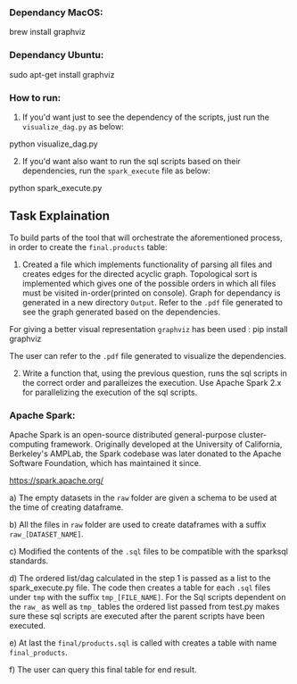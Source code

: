 ### Dependancy MacOS:
brew install graphviz
### Dependancy Ubuntu:
  sudo apt-get install graphviz


### How to run:
1. If you'd want just to see the dependency of the scripts, just run the `visualize_dag.py` as below:

python visualize_dag.py

2. If you'd want also want to run the sql scripts based on their dependencies, run the `spark_execute` file as below:

python spark_execute.py


## Task Explaination

To build parts of the tool that will orchestrate the aforementioned process, in order to create the `final.products` table:


1. Created a file which implements functionality of parsing all files and creates edges for the directed acyclic graph. Topological sort is implemented which gives one of the possible orders in which all files must be visited in-order(printed on console). Graph for dependancy is generated in a new directory `Output`. Refer to the `.pdf` file generated to see the graph generated based on the dependencies.

For giving a better visual representation `graphviz` has been used :
pip install graphviz

The user can refer to the `.pdf` file generated to visualize the dependencies.

2. Write a function that, using the previous question, runs the sql scripts in the correct order and paralleizes the execution.
Use Apache Spark 2.x for parallelizing the execution of the sql scripts.

### Apache Spark:
Apache Spark is an open-source distributed general-purpose cluster-computing framework. Originally developed at the University of California, Berkeley's AMPLab, the Spark codebase was later donated to the Apache Software Foundation, which has maintained it since.

https://spark.apache.org/

a) The empty datasets in the `raw` folder are given a schema to be used at the time of creating dataframe.

b) All the files in `raw` folder are used to create dataframes with a suffix `raw_[DATASET_NAME]`.

c) Modified the contents of the `.sql` files to be compatible with the sparksql standards.

d) The ordered list/dag calculated in the step 1 is passed as a list to the spark_execute.py file. The code then creates a table for each `.sql` files under `tmp` with the suffix `tmp_[FILE_NAME]`. For the Sql scripts dependent on the `raw_` as well as `tmp_` tables the ordered list passed from test.py makes sure these sql scripts are executed after the parent scripts have been executed.

e) At last the `final/products.sql` is called with creates a table with name `final_products`. 

f) The user can query this final table for end result.
